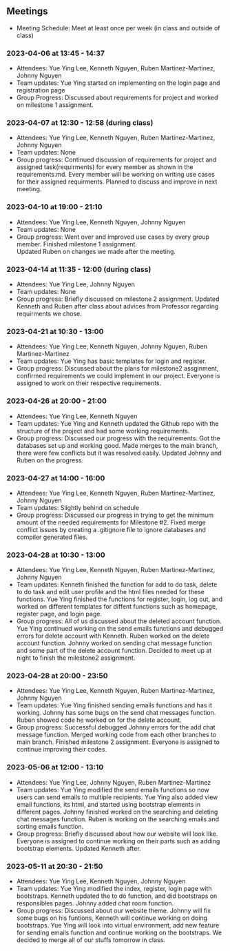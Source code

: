 ## Meetings

- Meeting Schedule: Meet at least once per week (in class and outside of class) 

### 2023-04-06 at 13:45 - 14:37
- Attendees: Yue Ying Lee, Kenneth Nguyen, Ruben Martinez-Martinez, Johnny Nguyen 
- Team updates: Yue Ying started on implementing on the login page and registration page
- Group Progress: Discussed about requirements for project and worked on milestone 1 assignment.

### 2023-04-07 at 12:30 - 12:58 (during class)
- Attendees: Yue Ying Lee, Kenneth Nguyen, Ruben Martinez-Martinez, Johnny Nguyen
- Team updates: None 
- Group progress: Continued discussion of requirements for project and assigned task(requirments) for every member 
                  as shown in the requirements.md. Every member will be working on writing use cases for their 
                  assigned requirments. Planned to discuss and improve in next meeting.

### 2023-04-10 at 19:00 - 21:10 
- Attendees: Yue Ying Lee, Kenneth Nguyen, Johnny Nguyen
- Team updates: None
- Group progress: Went over and improved use cases by every group member. Finished milestone 1 assignment.  
                  Updated Ruben on changes we made after the meeting.

### 2023-04-14 at 11:35 - 12:00 (during class) 
- Attendees: Yue Ying Lee, Johnny Nguyen 
- Team updates: None 
- Group progress: Briefly discussed on milestone 2 assignment. Updated Kenneth and Ruben after class about advices from  Professor regarding requirments we chose.

### 2023-04-21 at 10:30 - 13:00
- Attendees: Yue Ying Lee, Kenneth Nguyen, Johnny Nguyen, Ruben Martinez-Martinez
- Team updates: Yue Ying has basic templates for login and register. 
- Group progress: Discussed about the plans for milestone2 assginment, confirmed requirements we could implement in our project. Everyone is assigned to work on their respective requirements.
 
### 2023-04-26 at 20:00 - 21:00
- Attendees: Yue Ying Lee, Kenneth Nguyen
- Team updates: Yue Ying and Kenneth updated the Github repo with the structure of the project and had some working requirements. 
- Group progress: Discussed our progress with the requirements. Got the databases set up and working good. Made merges to the main branch, there were few conflicts but it was resolved easily. Updated Johnny and Ruben on the progress.

### 2023-04-27 at 14:00 - 16:00
- Attendees: Yue Ying Lee, Kenneth Nguyen, Ruben Martinez-Martinez, Johnny Nguyen
- Team updates: Slightly behind on schedule 
- Group progress: Discussed our progress in trying to get the minimum amount of the needed requirements for Milestone #2. Fixed merge conflict issues by creating a .gitignore file to ignore databases and compiler generated files. 

### 2023-04-28 at 10:30 - 13:00
- Attendees: Yue Ying Lee, Kenneth Nguyen, Ruben Martinez-Martinez, Johnny Nguyen 
- Team updates: Kenneth finished the function for add to do task, delete to do task and edit user profile and the html files needed for these functions. Yue Ying finished the functions for register, login, log out, and worked on different templates for diffent functions such as homepage, register page, and login page. 
- Group progress: All of us discussed about the deleted account function. Yue Ying continued working on the send emails functions and debugged errors for delete account with Kenneth. Ruben worked on the delete account function. Johnny worked on sending chat message function and some part of the delete account function. Decided to meet up at night to finish the milestone2 assignment. 

### 2023-04-28 at 20:00 - 23:50
- Attendees: Yue Ying Lee, Kenneth Nguyen, Ruben Martinez-Martinez, Johnny Nguyen 
- Team updates: Yue Ying finished sending emails functions and has it working. Johnny has some bugs on the send chat messages function. Ruben showed code he worked on for the delete account. 
- Group progress: Successful debugged Johnny errors for the add chat message function. Merged working code from each other branches to main branch. Finished milestone 2 assignment. Everyone is assigned to continue improving their codes.

### 2023-05-06 at 12:00 - 13:10
- Attendees: Yue Ying Lee, Johnny Nguyen, Ruben Martinez-Martinez
- Team updates: Yue Ying modified the send emails functions so now users can send emails to multiple recipients. Yue Ying also added view email functions, its html, and started using bootstrap elements in different pages. Johnny finished worked on the searching and deleting chat messages function. Ruben is working on the searching emails and sorting emails function.
- Group progress: Briefly discussed about how our website will look like. Everyone is assigned to continue working on their parts such as adding bootstrap elements. Updated Kenneth after. 

### 2023-05-11 at 20:30 - 21:50
- Attendees: Yue Ying Lee, Kenneth Nguyen, Johnny Nguyen 
- Team updates: Yue Ying modified the index, register, login page with bootstraps. Kenneth updated the to do function, and did bootstraps on responsibles pages. Johnny added chat room function. 
- Group progress: Discussed about our website theme. Johnny will fix some bugs on his funtions, Kenneth will continue working on doing bootstraps. Yue Ying will look into virtual environment, add new feature for sending emails function and continue working on the bootstraps. We decided to merge all of our stuffs tomorrow in class.
